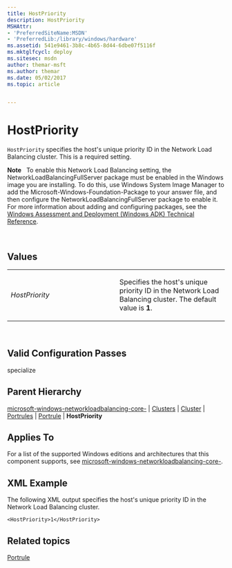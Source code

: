 ```yaml
---
title: HostPriority
description: HostPriority
MSHAttr:
- 'PreferredSiteName:MSDN'
- 'PreferredLib:/library/windows/hardware'
ms.assetid: 541e9461-3b8c-4b65-8d44-6dbe07f5116f
ms.mktglfcycl: deploy
ms.sitesec: msdn
author: themar-msft
ms.author: themar
ms.date: 05/02/2017
ms.topic: article


---
```


# HostPriority


`HostPriority` specifies the host's unique priority ID in the Network Load Balancing cluster. This is a required setting.

**Note**  
To enable this Network Load Balancing setting, the NetworkLoadBalancingFullServer package must be enabled in the Windows image you are installing. To do this, use Windows System Image Manager to add the Microsoft-Windows-Foundation-Package to your answer file, and then configure the NetworkLoadBalancingFullServer package to enable it. For more information about adding and configuring packages, see the [Windows Assessment and Deployment (Windows ADK) Technical Reference](http://go.microsoft.com/fwlink/?LinkId=206587).

 

## Values


<table>
<colgroup>
<col width="50%" />
<col width="50%" />
</colgroup>
<tbody>
<tr class="odd">
<td><p><em>HostPriority</em></p></td>
<td><p>Specifies the host's unique priority ID in the Network Load Balancing cluster. The default value is <strong>1</strong>.</p></td>
</tr>
</tbody>
</table>

 

## Valid Configuration Passes


specialize

## Parent Hierarchy


[microsoft-windows-networkloadbalancing-core-](microsoft-windows-networkloadbalancing-core.md) | [Clusters](microsoft-windows-networkloadbalancing-core-clusters.md) | [Cluster](microsoft-windows-networkloadbalancing-core-clusters-cluster.md) | [Portrules](microsoft-windows-networkloadbalancing-core-clusters-cluster-portrules.md) | [Portrule](microsoft-windows-networkloadbalancing-core-clusters-cluster-portrules-portrule.md) | **HostPriority**

## Applies To


For a list of the supported Windows editions and architectures that this component supports, see [microsoft-windows-networkloadbalancing-core-](microsoft-windows-networkloadbalancing-core.md).

## XML Example


The following XML output specifies the host's unique priority ID in the Network Load Balancing cluster.

```
<HostPriority>1</HostPriority>
```

## Related topics


[Portrule](microsoft-windows-networkloadbalancing-core-clusters-cluster-portrules-portrule.md)

 

 







